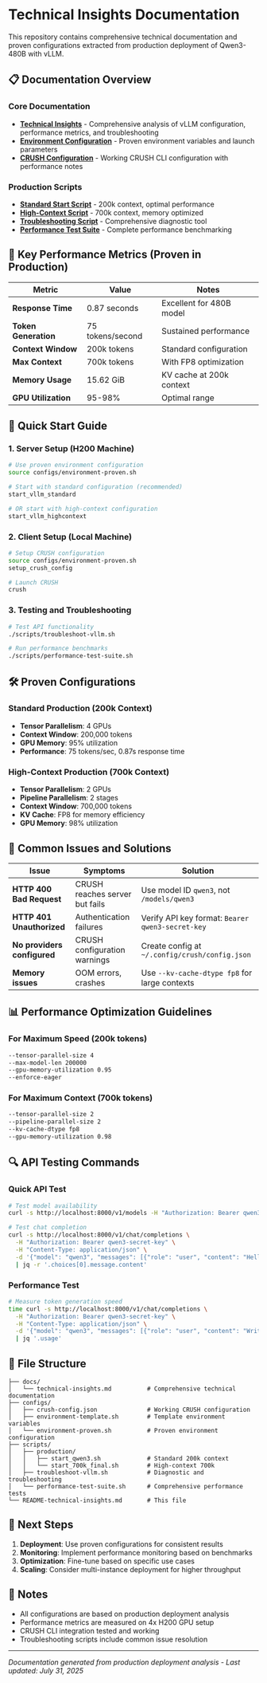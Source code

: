 # Technical Insights Documentation

This repository contains comprehensive technical documentation and proven configurations extracted from production deployment of Qwen3-480B with vLLM.

## 📋 Documentation Overview

### Core Documentation
- **[Technical Insights](docs/technical-insights.md)** - Comprehensive analysis of vLLM configuration, performance metrics, and troubleshooting
- **[Environment Configuration](configs/environment-proven.sh)** - Proven environment variables and launch parameters
- **[CRUSH Configuration](configs/crush-config.json)** - Working CRUSH CLI configuration with performance notes

### Production Scripts
- **[Standard Start Script](scripts/production/start_qwen3.sh)** - 200k context, optimal performance
- **[High-Context Script](scripts/production/start_700k_final.sh)** - 700k context, memory optimized
- **[Troubleshooting Script](scripts/troubleshoot-vllm.sh)** - Comprehensive diagnostic tool
- **[Performance Test Suite](scripts/performance-test-suite.sh)** - Complete performance benchmarking

## 🚀 Key Performance Metrics (Proven in Production)

| Metric | Value | Notes |
|--------|-------|-------|
| **Response Time** | 0.87 seconds | Excellent for 480B model |
| **Token Generation** | 75 tokens/second | Sustained performance |
| **Context Window** | 200k tokens | Standard configuration |
| **Max Context** | 700k tokens | With FP8 optimization |
| **Memory Usage** | 15.62 GiB | KV cache at 200k context |
| **GPU Utilization** | 95-98% | Optimal range |

## 🔧 Quick Start Guide

### 1. Server Setup (H200 Machine)
```bash
# Use proven environment configuration
source configs/environment-proven.sh

# Start with standard configuration (recommended)
start_vllm_standard

# OR start with high-context configuration
start_vllm_highcontext
```

### 2. Client Setup (Local Machine)
```bash
# Setup CRUSH configuration
source configs/environment-proven.sh
setup_crush_config

# Launch CRUSH
crush
```

### 3. Testing and Troubleshooting
```bash
# Test API functionality
./scripts/troubleshoot-vllm.sh

# Run performance benchmarks
./scripts/performance-test-suite.sh
```

## 🛠️ Proven Configurations

### Standard Production (200k Context)
- **Tensor Parallelism**: 4 GPUs
- **Context Window**: 200,000 tokens
- **GPU Memory**: 95% utilization
- **Performance**: 75 tokens/sec, 0.87s response time

### High-Context Production (700k Context)
- **Tensor Parallelism**: 2 GPUs
- **Pipeline Parallelism**: 2 stages
- **Context Window**: 700,000 tokens
- **KV Cache**: FP8 for memory efficiency
- **GPU Memory**: 98% utilization

## 🐛 Common Issues and Solutions

| Issue | Symptoms | Solution |
|-------|----------|----------|
| **HTTP 400 Bad Request** | CRUSH reaches server but fails | Use model ID `qwen3`, not `/models/qwen3` |
| **HTTP 401 Unauthorized** | Authentication failures | Verify API key format: `Bearer qwen3-secret-key` |
| **No providers configured** | CRUSH configuration warnings | Create config at `~/.config/crush/config.json` |
| **Memory issues** | OOM errors, crashes | Use `--kv-cache-dtype fp8` for large contexts |

## 📊 Performance Optimization Guidelines

### For Maximum Speed (200k tokens)
```bash
--tensor-parallel-size 4
--max-model-len 200000
--gpu-memory-utilization 0.95
--enforce-eager
```

### For Maximum Context (700k tokens)
```bash
--tensor-parallel-size 2
--pipeline-parallel-size 2
--kv-cache-dtype fp8
--gpu-memory-utilization 0.98
```

## 🔍 API Testing Commands

### Quick API Test
```bash
# Test model availability
curl -s http://localhost:8000/v1/models -H "Authorization: Bearer qwen3-secret-key" | jq

# Test chat completion
curl -s http://localhost:8000/v1/chat/completions \
  -H "Authorization: Bearer qwen3-secret-key" \
  -H "Content-Type: application/json" \
  -d '{"model": "qwen3", "messages": [{"role": "user", "content": "Hello"}], "max_tokens": 20}' \
  | jq -r '.choices[0].message.content'
```

### Performance Test
```bash
# Measure token generation speed
time curl -s http://localhost:8000/v1/chat/completions \
  -H "Authorization: Bearer qwen3-secret-key" \
  -H "Content-Type: application/json" \
  -d '{"model": "qwen3", "messages": [{"role": "user", "content": "Write a Python function"}], "max_tokens": 200}' \
  | jq '.usage'
```

## 📁 File Structure

```
├── docs/
│   └── technical-insights.md          # Comprehensive technical documentation
├── configs/
│   ├── crush-config.json              # Working CRUSH configuration
│   ├── environment-template.sh        # Template environment variables
│   └── environment-proven.sh          # Proven environment configuration
├── scripts/
│   ├── production/
│   │   ├── start_qwen3.sh             # Standard 200k context
│   │   └── start_700k_final.sh        # High-context 700k
│   ├── troubleshoot-vllm.sh           # Diagnostic and troubleshooting
│   └── performance-test-suite.sh      # Comprehensive performance tests
└── README-technical-insights.md       # This file
```

## 🎯 Next Steps

1. **Deployment**: Use proven configurations for consistent results
2. **Monitoring**: Implement performance monitoring based on benchmarks
3. **Optimization**: Fine-tune based on specific use cases
4. **Scaling**: Consider multi-instance deployment for higher throughput

## 📝 Notes

- All configurations are based on production deployment analysis
- Performance metrics are measured on 4x H200 GPU setup
- CRUSH CLI integration tested and working
- Troubleshooting scripts include common issue resolution

---

*Documentation generated from production deployment analysis - Last updated: July 31, 2025*